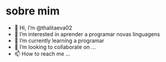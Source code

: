 # sobre mim 
- 👋 Hi, I’m @thalitaeva02
- 👀 I’m interested in aprender a programar novas linguagens
- 🌱 I’m currently learning a programar
- 💞️ I’m looking to collaborate on ...
- 📫 How to reach me ...

<!---
thalitaeva02/thalitaeva02 is a ✨ special ✨ repository because its `README.md` (this file) appears on your GitHub profile.
You can click the Preview link to take a look at your changes.
--->
